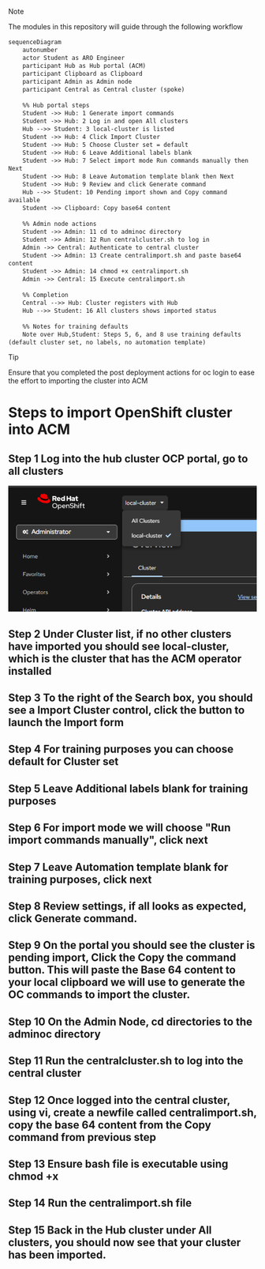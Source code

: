 > [!NOTE] 
> The modules in this repository will guide through the following workflow

```mermaid
sequenceDiagram
    autonumber
    actor Student as ARO Engineer
    participant Hub as Hub portal (ACM)
    participant Clipboard as Clipboard
    participant Admin as Admin node
    participant Central as Central cluster (spoke)

    %% Hub portal steps
    Student ->> Hub: 1 Generate import commands
    Student ->> Hub: 2 Log in and open All clusters
    Hub -->> Student: 3 local-cluster is listed
    Student ->> Hub: 4 Click Import Cluster
    Student ->> Hub: 5 Choose Cluster set = default
    Student ->> Hub: 6 Leave Additional labels blank
    Student ->> Hub: 7 Select import mode Run commands manually then Next
    Student ->> Hub: 8 Leave Automation template blank then Next
    Student ->> Hub: 9 Review and click Generate command
    Hub -->> Student: 10 Pending import shown and Copy command available
    Student ->> Clipboard: Copy base64 content

    %% Admin node actions
    Student ->> Admin: 11 cd to adminoc directory
    Student ->> Admin: 12 Run centralcluster.sh to log in
    Admin ->> Central: Authenticate to central cluster
    Student ->> Admin: 13 Create centralimport.sh and paste base64 content
    Student ->> Admin: 14 chmod +x centralimport.sh
    Admin ->> Central: 15 Execute centralimport.sh

    %% Completion
    Central -->> Hub: Cluster registers with Hub
    Hub -->> Student: 16 All clusters shows imported status

    %% Notes for training defaults
    Note over Hub,Student: Steps 5, 6, and 8 use training defaults (default cluster set, no labels, no automation template)
```

> [!TIP]
> Ensure that you completed the post deployment actions for oc login to ease the effort to importing the cluster into ACM

# Steps to import OpenShift cluster into ACM

## Step 1 Log into the hub cluster OCP portal, go to all clusters

![Module 4 Step 1 image](assets/images/mod04/ImportCluster-001.png)

## Step 2 Under Cluster list, if no other clusters have imported you should see local-cluster, which is the cluster that has the ACM operator installed
## Step 3 To the right of the Search box, you should see a Import Cluster control, click the button to launch the Import form
## Step 4 For training purposes you can choose default for Cluster set
## Step 5 Leave Additional labels blank for training purposes
## Step 6 For import mode we will choose "Run import commands manually", click next
## Step 7 Leave Automation template blank for training purposes, click next
## Step 8 Review settings, if all looks as expected, click Generate command.
## Step 9 On the portal you should see the cluster is pending import, Click the Copy the command button. This will paste the Base 64 content to your local clipboard we will use to generate the OC commands to import the cluster.
## Step 10 On the Admin Node, cd directories to the adminoc directory
## Step 11 Run the centralcluster.sh to log into the central cluster
## Step 12 Once logged into the central cluster, using vi, create a newfile called centralimport.sh, copy the base 64 content from the Copy command from previous step
## Step 13 Ensure bash file is executable using chmod +x
## Step 14 Run the centralimport.sh file
## Step 15 Back in the Hub cluster under All clusters, you should now see that your cluster has been imported.